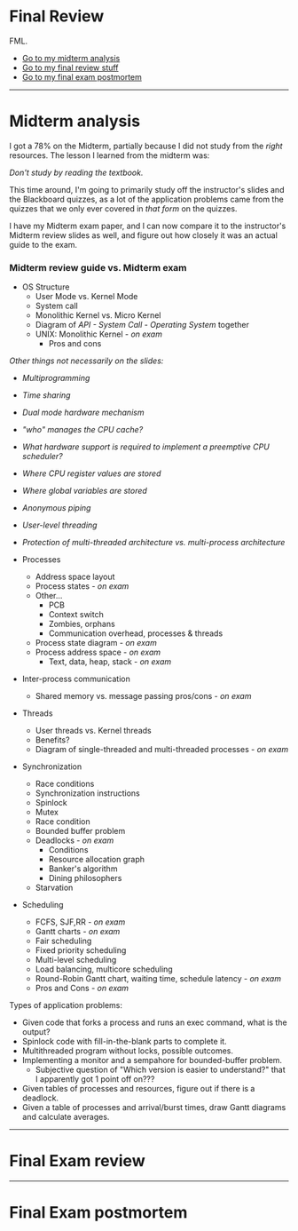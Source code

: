 # Final Review

FML.

* [Go to my midterm analysis](#midterm-analysis)
* [Go to my final review stuff](#final-exam-review)
* [Go to my final exam postmortem](#final-exam-postmortem)

---

# Midterm analysis

I got a 78% on the Midterm, partially because I did not study from the
*right* resources. The lesson I learned from the midterm was:

*Don't study by reading the textbook.*

This time around, I'm going to primarily study off the instructor's
slides and the Blackboard quizzes, as a lot of the application problems
came from the quizzes that we only ever covered in *that form* on
the quizzes.

I have my Midterm exam paper, and I can now compare it to the instructor's
Midterm review slides as well, and figure out how closely it was an actual guide
to the exam.

### Midterm review guide vs. Midterm exam

* OS Structure
	* User Mode vs. Kernel Mode
	* System call
	* Monolithic Kernel vs. Micro Kernel
	* Diagram of *API - System Call - Operating System* together
	* UNIX: Monolithic Kernel - *on exam*
		* Pros and cons

*Other things not necessarily on the slides:*

* *Multiprogramming*
* *Time sharing*
* *Dual mode hardware mechanism*
* *"who" manages the CPU cache?*
* *What hardware support is required to implement a preemptive CPU scheduler?*
* *Where CPU register values are stored*
* *Where global variables are stored*
* *Anonymous piping*
* *User-level threading*
* *Protection of multi-threaded architecture vs. multi-process architecture*

* Processes
	* Address space layout
	* Process states - *on exam*
	* Other...
		* PCB
		* Context switch
		* Zombies, orphans
		* Communication overhead, processes & threads
	* Process state diagram - *on exam*
	* Process address space - *on exam*
		* Text, data, heap, stack - *on exam*

* Inter-process communication
	* Shared memory vs. message passing pros/cons - *on exam*

* Threads
	* User threads vs. Kernel threads
	* Benefits?
	* Diagram of single-threaded and multi-threaded processes - *on exam*

* Synchronization
	* Race conditions
	* Synchronization instructions
	* Spinlock
	* Mutex
	* Race condition
	* Bounded buffer problem
	* Deadlocks - *on exam*
		* Conditions
		* Resource allocation graph
		* Banker's algorithm
		* Dining philosophers
	* Starvation

* Scheduling
	* FCFS, SJF,RR - *on exam*
	* Gantt charts - *on exam*
	* Fair scheduling
	* Fixed priority scheduling
	* Multi-level scheduling
	* Load balancing, multicore scheduling
	* Round-Robin Gantt chart, waiting time, schedule latency - *on exam*
	* Pros and Cons - *on exam*

Types of application problems:

* Given code that forks a process and runs an exec command, what is the output?
* Spinlock code with fill-in-the-blank parts to complete it.
* Multithreaded program without locks, possible outcomes.
* Implementing a monitor and a sempahore for bounded-buffer problem.
	* Subjective question of "Which version is easier to understand?" that I apparently got 1 point off on???
* Given tables of processes and resources, figure out if there is a deadlock.
* Given a table of processes and arrival/burst times, draw Gantt diagrams and calculate averages.

---

# Final Exam review

---

# Final Exam postmortem
